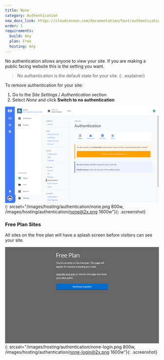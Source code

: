 ```yaml
---
title: None
category: Authentication
new_docs_link: https://cloudcannon.com/documentation/host/authentication/none/
order: 1
requirements:
  build: Any
  plan: Free
  hosting: Any
---
```


No authentication allows anyone to view your site. If you are making a public facing website this is the setting you want.

> No authentication is the default state for your site.
{: .explainer}

To remove authentication for your site:

1. Go to the *Site Settings* / *Authentication* section
2. Select *None* and click **Switch to no authentication**

![No authentication](/images/hosting/authentication/none.png){: srcset="/images/hosting/authentication/none.png 800w, /images/hosting/authentication/none@2x.png 1600w"}{: .screenshot}


### Free Plan Sites

All sites on the free plan will have a splash screen before visitors can see your site.

![Splash screen](/images/hosting/authentication/none-login.png){: srcset="/images/hosting/authentication/none-login.png 800w, /images/hosting/authentication/none-login@2x.png 1600w"}{: .screenshot}
